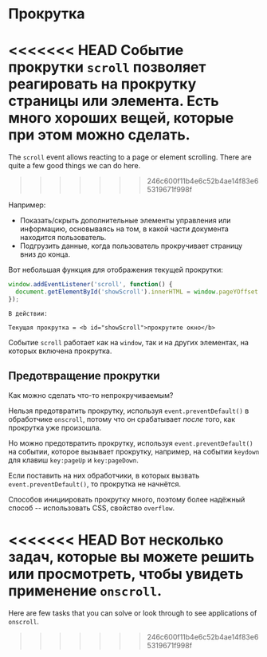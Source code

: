 # Прокрутка

<<<<<<< HEAD
Событие прокрутки `scroll` позволяет реагировать на прокрутку страницы или элемента. Есть много хороших вещей, которые при этом можно сделать.
=======
The `scroll` event allows reacting to a page or element scrolling. There are quite a few good things we can do here.
>>>>>>> 246c600f11b4e6c52b4ae14f83e65319671f998f

Например:
- Показать/скрыть дополнительные элементы управления или информацию, основываясь на том, в какой части документа находится пользователь.
- Подгрузить данные, когда пользователь прокручивает страницу вниз до конца.

Вот небольшая функция для отображения текущей прокрутки:

```js autorun
window.addEventListener('scroll', function() {
  document.getElementById('showScroll').innerHTML = window.pageYOffset + 'px';
});
```

```online
В действии:

Текущая прокрутка = <b id="showScroll">прокрутите окно</b>
```

Событие `scroll` работает как на `window`, так и на других элементах, на которых включена прокрутка.

## Предотвращение прокрутки

Как можно сделать что-то непрокручиваемым?

Нельзя предотвратить прокрутку, используя `event.preventDefault()` в обработчике `onscroll`, потому что он срабатывает *после* того, как прокрутка уже произошла.

Но можно предотвратить прокрутку, используя `event.preventDefault()` на событии, которое вызывает прокрутку, например, на событии `keydown` для клавиш `key:pageUp` и `key:pageDown`.

Если поставить на них обработчики, в которых вызвать `event.preventDefault()`, то прокрутка не начнётся.

Способов инициировать прокрутку много, поэтому более надёжный способ -- использовать CSS, свойство `overflow`.

<<<<<<< HEAD
Вот несколько задач, которые вы можете решить или просмотреть, чтобы увидеть применение `onscroll`.
=======
Here are few tasks that you can solve or look through to see applications of `onscroll`.
>>>>>>> 246c600f11b4e6c52b4ae14f83e65319671f998f
